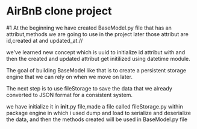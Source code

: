 # AirBnB clone project
#1 At the beginning we have created BaseModel.py file that has an attribut,methods we are going to use in the project later
those attribut are id,created at and updated_at.//

we've learned new concept which is uuid to initialize id attribut with and then the created and updated attribut get initilized using datetime module.

The goal of building BaseModel like that is to create a persistent storage engine that we can rely on when we move on later.

The next step is to use fileStorage to save the data that we already converted to JSON format for a consistent system.

we have initialize it in __init__.py file,made a file called fileStorage.py within package engine in which i used dump and load to serialize and deserialize the data, and then the methods created will be used in BaseModel.py file 
